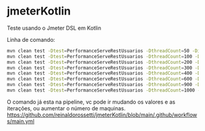 # jmeterKotlin
Teste usando o Jmeter DSL em Kotlin

Linha de comando:
````bash
mvn clean test -Dtest=PerformanceServeRestUsuarios -DthreadCount=50 -Diterations=1
mvn clean test -Dtest=PerformanceServeRestUsuarios -DthreadCount=100 -Diterations=1
mvn clean test -Dtest=PerformanceServeRestUsuarios -DthreadCount=200 -Diterations=1
mvn clean test -Dtest=PerformanceServeRestUsuarios -DthreadCount=300 -Diterations=1
mvn clean test -Dtest=PerformanceServeRestUsuarios -DthreadCount=400 -Diterations=1
mvn clean test -Dtest=PerformanceServeRestUsuarios -DthreadCount=600 -Diterations=1
mvn clean test -Dtest=PerformanceServeRestUsuarios -DthreadCount=900 -Diterations=1
mvn clean test -Dtest=PerformanceServeRestUsuarios -DthreadCount=1000 -Diterations=1
````

O comando já esta na pipeline, vc pode ir mudando os valores e as iterações, ou aumentar o número de maquinas.
https://github.com/reinaldorossetti/jmeterKotlin/blob/main/.github/workflows/main.yml
